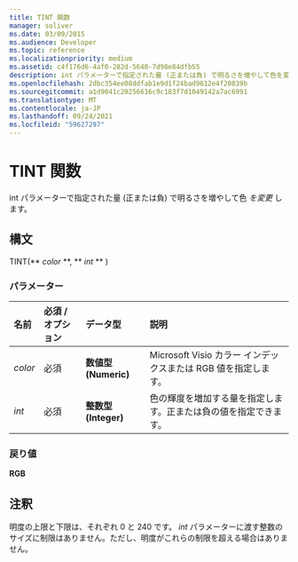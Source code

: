 ```yaml
---
title: TINT 関数
manager: soliver
ms.date: 03/09/2015
ms.audience: Developer
ms.topic: reference
ms.localizationpriority: medium
ms.assetid: c4f176d6-4af0-282d-5640-7d98e84dfb55
description: int パラメーターで指定された量 (正または負) で明るさを増やして色を変更します。
ms.openlocfilehash: 2dbc354ee08ddfab1e9d1f24bad9612e4f20839b
ms.sourcegitcommit: a1d9041c20256616c9c183f7d1049142a7ac6991
ms.translationtype: MT
ms.contentlocale: ja-JP
ms.lasthandoff: 09/24/2021
ms.locfileid: "59627297"
---
```

# <a name="tint-function"></a>TINT 関数

int パラメーターで指定された量 (正または負) で明るさを増やして色  _を変更_ します。 
  
## <a name="syntax"></a>構文

TINT(** *color* **, ** *int* ** ) 
  
### <a name="parameters"></a>パラメーター

|**名前**|**必須 / オプション**|**データ型**|**説明**|
|:-----|:-----|:-----|:-----|
| _color_ <br/> |必須  <br/> |**数値型 (Numeric)** <br/> |Microsoft Visio カラー インデックスまたは RGB 値を指定します。  <br/> |
| _int_ <br/> |必須  <br/> |**整数型 (Integer)** <br/> |色の輝度を増加する量を指定します。正または負の値を指定できます。  <br/> |
   
### <a name="return-value"></a>戻り値

 **RGB**
  
## <a name="remarks"></a>注釈

明度の上限と下限は、それぞれ 0 と 240 です。 _int_ パラメーターに渡す整数のサイズに制限はありません。ただし、明度がこれらの制限を超える場合はありません。 
  

